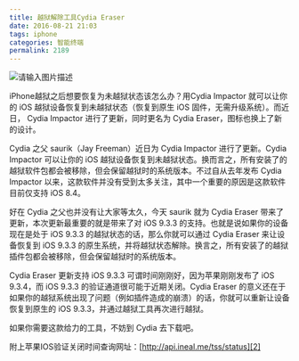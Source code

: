 ```yaml
---
title: 越狱解除工具Cydia Eraser
date: 2016-08-21 21:03
tags: iphone
categories: 智能终端
permalink: 2189
---
```


![请输入图片描述][1]

iPhone越狱之后想要恢复为未越狱状态该怎么办？用Cydia Impactor 就可以让你的 iOS 越狱设备恢复到未越狱状态（恢复到原生 iOS 固件，无需升级系统）。而近日， Cydia Impactor 进行了更新，同时更名为 Cydia Eraser，图标也换上了新的设计。


<!--more-->


Cydia 之父 saurik（Jay Freeman）近日为 Cydia Impactor 进行了更新。Cydia Impactor 可以让你的 iOS 越狱设备恢复到未越狱状态。换而言之，所有安装了的越狱软件包都会被移除，但会保留越狱时的系统版本。不过自从去年发布 Cydia Impactor 以来，这款软件并没有受到太多关注，其中一个重要的原因是这款软件目前仅支持 iOS 8.4。

好在 Cydia 之父也并没有让大家等太久，今天 saurik 就为 Cydia Eraser 带来了更新，本次更新最重要的就是带来了对 iOS 9.3.3 的支持。也就是说如果你的设备现在是处于 iOS 9.3.3 的越狱状态的话，那么你就可以通过 Cydia Eraser 来让设备恢复到 iOS 9.3.3 的原生系统，并将越狱状态解除。换言之，所有安装了的越狱插件包都会被移除，但会保留越狱时的系统版本。

Cydia Eraser 更新支持 iOS 9.3.3 可谓时间刚刚好，因为苹果刚刚发布了 iOS 9.3.4，而 iOS 9.3.3 的验证通道很可能于近期关闭。Cydia Eraser 的意义还在于如果你的越狱系统出现了问题（例如插件造成的崩溃）的话，你就可以重新让设备恢复到原生的 iOS 9.3.3，并通过越狱工具再次进行越狱。

如果你需要这款给力的工具，不妨到 Cydia 去下载吧。

附上苹果IOS验证关闭时间查询网址：[http://api.ineal.me/tss/status][2]


  [1]: https://cdn.uu126.cn/wp-content/uploads/2016/08/8f5bbdc1268ff94.png
  [2]: http://api.ineal.me/tss/status